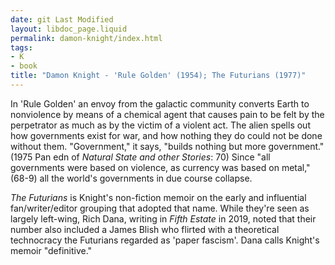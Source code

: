 ```yaml
---
date: git Last Modified
layout: libdoc_page.liquid
permalink: damon-knight/index.html
tags:
- K
- book
title: "Damon Knight - 'Rule Golden' (1954); The Futurians (1977)"
---
```


In 'Rule Golden' an envoy from the galactic community converts Earth to nonviolence by means of a chemical agent that causes pain to be felt by the perpetrator as much as by the victim of a violent act. The alien  spells out how governments exist for war, and how nothing they do could not be  done without them. "Government," it says, "builds nothing but more government."  (1975 Pan edn of _Natural State and other Stories_: 70) Since "all governments were based on violence, as currency was based on metal," (68-9) all the world's governments in due course collapse.

_The Futurians_ is Knight's non-fiction memoir on the early and influential fan/writer/editor grouping that adopted that name. While they're seen as largely left-wing, Rich Dana, writing in _Fifth Estate_ in 2019, noted that their number also included a James Blish who flirted with a theoretical technocracy the Futurians regarded as 'paper fascism'. Dana calls Knight's memoir "definitive."